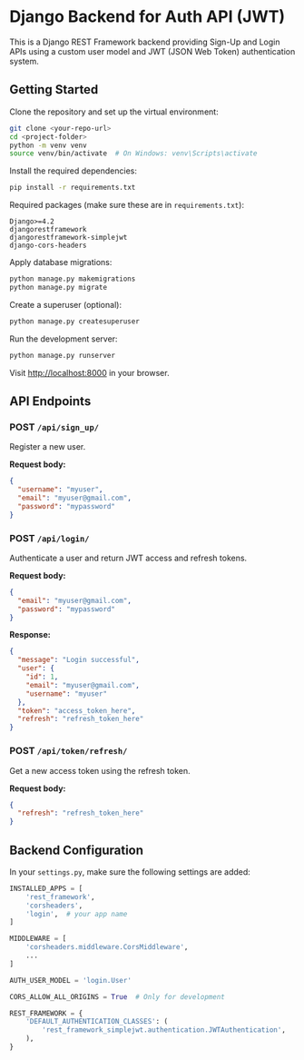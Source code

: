 # Django Backend for Auth API (JWT)

This is a Django REST Framework backend providing Sign-Up and Login APIs using a custom user model and JWT (JSON Web Token) authentication system.

## Getting Started

Clone the repository and set up the virtual environment:

```bash
git clone <your-repo-url>
cd <project-folder>
python -m venv venv
source venv/bin/activate  # On Windows: venv\Scripts\activate
```

Install the required dependencies:

```bash
pip install -r requirements.txt
```

Required packages (make sure these are in `requirements.txt`):

```
Django>=4.2
djangorestframework
djangorestframework-simplejwt
django-cors-headers
```

Apply database migrations:

```bash
python manage.py makemigrations
python manage.py migrate
```

Create a superuser (optional):

```bash
python manage.py createsuperuser
```

Run the development server:

```bash
python manage.py runserver
```

Visit [http://localhost:8000](http://localhost:8000) in your browser.

## API Endpoints

### POST `/api/sign_up/`

Register a new user.

**Request body:**

```json
{
  "username": "myuser",
  "email": "myuser@gmail.com",
  "password": "mypassword"
}
```

### POST `/api/login/`

Authenticate a user and return JWT access and refresh tokens.

**Request body:**

```json
{
  "email": "myuser@gmail.com",
  "password": "mypassword"
}
```

**Response:**

```json
{
  "message": "Login successful",
  "user": {
    "id": 1,
    "email": "myuser@gmail.com",
    "username": "myuser"
  },
  "token": "access_token_here",
  "refresh": "refresh_token_here"
}
```

### POST `/api/token/refresh/`

Get a new access token using the refresh token.

**Request body:**

```json
{
  "refresh": "refresh_token_here"
}
```

## Backend Configuration

In your `settings.py`, make sure the following settings are added:

```python
INSTALLED_APPS = [
    'rest_framework',
    'corsheaders',
    'login',  # your app name
]

MIDDLEWARE = [
    'corsheaders.middleware.CorsMiddleware',
    ...
]

AUTH_USER_MODEL = 'login.User'

CORS_ALLOW_ALL_ORIGINS = True  # Only for development

REST_FRAMEWORK = {
    'DEFAULT_AUTHENTICATION_CLASSES': (
        'rest_framework_simplejwt.authentication.JWTAuthentication',
    ),
}
```